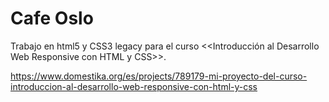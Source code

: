 # Cafe Oslo

Trabajo en html5 y CSS3 legacy para el curso &lt;&lt;Introducción al Desarrollo Web Responsive con HTML y CSS>>.

https://www.domestika.org/es/projects/789179-mi-proyecto-del-curso-introduccion-al-desarrollo-web-responsive-con-html-y-css
